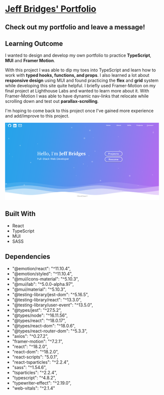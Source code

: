 # [Jeff Bridges' Portfolio](https://jbridges1119.net)

## Check out my portfolio and leave a message!
## Learning Outcome
I wanted to design and develop my own portfolio to practice **TypeScript**, **MUI** and **Framer Motion**. 

With this project I was able to dip my toes into TypeScript and learn how to work with **typed hooks, functions, and props**. I also learned a lot about **responsive design** using MUI and found practicing the **flex** and **grid** system while developing this site quite helpful. I briefly used Framer-Motion on my final project at Lighthouse Labs and wanted to learn more about it. With Framer-Motion I was able to have dynamic nav-links that relocate while scrolling down and test out **parallax-scrolling**. 

I'm hoping to come back to this project once I've gained more experience and add/improve to this project.


![LandingPage](https://github.com/Jbridges1119/portfolio/blob/master/src/assets/LandingPage.png?raw=true)


## Built With
- React
- TypeScript
- MUI
- SASS


## Dependencies
- "@emotion/react": "^11.10.4",
- "@emotion/styled": "^11.10.4",
- "@mui/icons-material": "^5.10.3",
- "@mui/lab": "^5.0.0-alpha.97",
- "@mui/material": "^5.10.3",
- "@testing-library/jest-dom": "^5.16.5",
- "@testing-library/react": "^13.3.0",
- "@testing-library/user-event": "^13.5.0",
- "@types/jest": "^27.5.2",
- "@types/node": "^16.11.56",
- "@types/react": "^18.0.17",
- "@types/react-dom": "^18.0.6",
- "@types/react-router-dom": "^5.3.3",
- "axios": "^0.27.2",
- "framer-motion": "^7.2.1",
- "react": "^18.2.0",
- "react-dom": "^18.2.0",
- "react-scripts": "5.0.1",
- "react-tsparticles": "^2.2.4",
- "sass": "^1.54.6",
- "tsparticles": "^2.2.4",
- "typescript": "^4.8.2",
- "typewriter-effect": "^2.19.0",
- "web-vitals": "^2.1.4"
